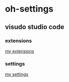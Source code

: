 # oh-settings

## visudo studio code

### extensions

[my extensions](.vscode/extensions.json)

### settings

[my settings](.vscode/settings.json)
